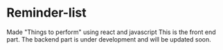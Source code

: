 # Reminder-list
Made "Things to perform" using react and javascript
This is the front end part. The backend part is under development and will be updated soon.
